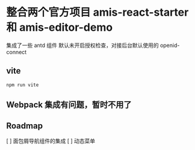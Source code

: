 # 整合两个官方项目  amis-react-starter  和 amis-editor-demo

集成了一些 antd 组件
默认未开启授权检查，对接后台默认使用的 openid-connect


## vite

```
npm run vite
```

## Webpack 集成有问题，暂时不用了




## Roadmap
[ ] 面包屑导航组件的集成
[ ] 动态菜单
